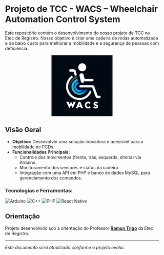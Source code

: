 # Projeto de TCC - WACS – Wheelchair Automation Control System

Este repositório contém o desenvolvimento do nosso projeto de TCC na Etec de Registro. Nosso objetivo é criar uma cadeira de rodas automatizada e de baixo custo para melhorar a mobilidade e a segurança de pessoas com deficiência.<br>

<div align="center">
  <img src="WACS LOGO.jpg" alt="Logo do Projeto" width="200">
</div>

## Visão Geral

- **Objetivo:** Desenvolver uma solução inovadora e acessível para a mobilidade de PCDs.
- **Funcionalidades Principais:**  
  - Controle dos movimentos (frente, trás, esquerda, direita) via Arduino.  
  - Monitoramento dos sensores e status da cadeira.  
  - Integração com uma API em PHP e banco de dados MySQL para gerenciamento dos comandos.
<div align="left">
  <h3>Tecnologias e Ferramentas:</h3>
  <img src="https://cdn.jsdelivr.net/gh/devicons/devicon@latest/icons/arduino/arduino-original.svg" width="60" alt="Arduino"/>
  <img src="https://cdn.jsdelivr.net/gh/devicons/devicon@latest/icons/cplusplus/cplusplus-original.svg" width="60" alt="C++"/>
  <img src="https://cdn.jsdelivr.net/gh/devicons/devicon@latest/icons/php/php-original.svg" width="60" alt="PHP"/>
  <img src="https://cdn.jsdelivr.net/gh/devicons/devicon@latest/icons/react/react-original.svg" width="60" alt="React Native"/>
  <!-- Adicione outros ícones conforme necessário -->
</div>

## Orientação

Projeto desenvolvido sob a orientação do Professor **[Ramon Trigo](https://github.com/ramtrigodev)** da Etec de Registro.

---

*Este documento será atualizado conforme o projeto evolui.*

